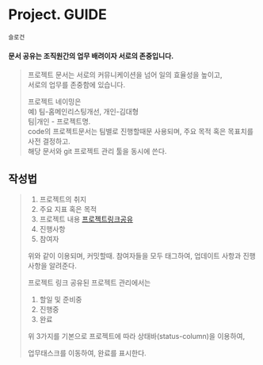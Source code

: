 

# Project. GUIDE

`슬로건`

#### 문서 공유는 조직원간의 업무 배려이자 서로의 존중입니다. 

> 프로젝트 문서는 서로의 커뮤니케이션을 넘어 일의 효율성을 높이고,    
> 서로의 업무를 존중함에 있습니다. 
>
> 프로젝트 네이밍은   
> 예) 팀-홈메인리스팅개선, 개인-김대형    
> 팀|개인 - 프로젝트명.  
> code의 프로젝트문서는 팀별로 진행할때문 사용되며, 
> 주요 목적 혹은 목표치를 사전 결정하고.   
> 해당 문서와 git  프로젝트 관리 툴을 동시에 쓴다. 



## 작성법

>  1. 프로젝트의 취지 
>  2. 주요 지표 혹은 목적
>  3. 프로젝트 내용 [프로젝트링크공유](https://github.com/jacob-modoo/modooGuide/projects/10#column-6056506)
>  4. 진행사항
>  5. 참여자
>
>  위와 같이 이용되며, 커밋할때. 참여자들을 모두 태그하여, 업데이트 사항과 진행사항을 알려준다.   
>
>  프로젝트 링크 공유된 프로젝트 관리에서는    
>
>  1. 할일 및 준비중
>  2. 진행중
>  3. 완료
>
>  위 3가지를 기본으로 프로젝트에 따라 상태바(status-column)을 이용하여, 
>
>  업무태스크를 이동하여, 완료를 표시한다. 
>
>   
